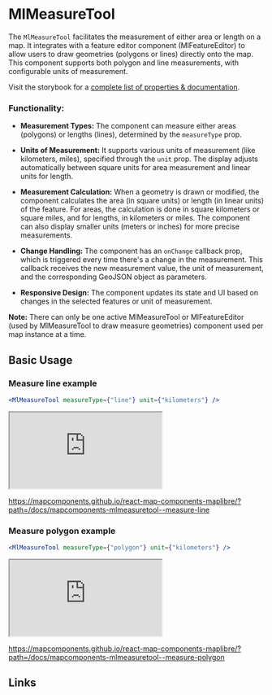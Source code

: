 # MlMeasureTool

The `MlMeasureTool` facilitates the measurement of either area or length on a map. It integrates with a feature editor component (MlFeatureEditor) to allow users to draw geometries (polygons or lines) directly onto the map. This component supports both polygon and line measurements, with configurable units of measurement.

Visit the storybook for a [complete list of properties & documentation](https://mapcomponents.github.io/react-map-components-maplibre/?path=/docs/mapcomponents-mlmeasuretool--measure-line).

### Functionality:

- **Measurement Types:** The component can measure either areas (polygons) or lengths (lines), determined by the `measureType` prop.

- **Units of Measurement:** It supports various units of measurement (like kilometers, miles), specified through the `unit` prop. The display adjusts automatically between square units for area measurement and linear units for length.

- **Measurement Calculation:** When a geometry is drawn or modified, the component calculates the area (in square units) or length (in linear units) of the feature. For areas, the calculation is done in square kilometers or square miles, and for lengths, in kilometers or miles. The component can also display smaller units (meters or inches) for more precise measurements.

- **Change Handling:** The component has an `onChange` callback prop, which is triggered every time there's a change in the measurement. This callback receives the new measurement value, the unit of measurement, and the corresponding GeoJSON object as parameters.

- **Responsive Design:** The component updates its state and UI based on changes in the selected features or unit of measurement.

**Note:** There can only be one active MlMeasureTool or MlFeatureEditor (used by MlMeasureTool to draw measure geometries) component used per map instance at a time.

## Basic Usage

### Measure line example

```jsx
<MlMeasureTool measureType={"line"} unit={"kilometers"} />
```

<iframe
  id="iframe--core-maplibremap--style-change-config"
  title="Style Change Config"
  src="https://mapcomponents.github.io/react-map-components-maplibre/iframe.html?viewMode=story&amp;id=mapcomponents-mlmeasuretool--measure-line"
  allowfullscreen=""
  loading="lazy"
  style={{ width: "100%", height: "500px", border: "0px none" }}
></iframe>

https://mapcomponents.github.io/react-map-components-maplibre/?path=/docs/mapcomponents-mlmeasuretool--measure-line

### Measure polygon example

```jsx
<MlMeasureTool measureType={"polygon"} unit={"kilometers"} />
```

<iframe
  id="iframe--core-maplibremap--style-change-config"
  title="Style Change Config"
  src="https://mapcomponents.github.io/react-map-components-maplibre/iframe.html?viewMode=story&amp;id=mapcomponents-mlmeasuretool--measure-polygon"
  allowfullscreen=""
  loading="lazy"
  style={{ width: "100%", height: "500px", border: "0px none" }}
></iframe>

https://mapcomponents.github.io/react-map-components-maplibre/?path=/docs/mapcomponents-mlmeasuretool--measure-polygon

## Links
